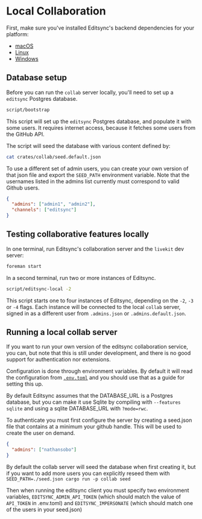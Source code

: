 # Local Collaboration

First, make sure you've installed Editsync's backend dependencies for your platform:

- [macOS](./macos.md#backend-dependencies)
- [Linux](./linux.md#backend-dependencies)
- [Windows](./windows.md#backend-dependencies)

## Database setup

Before you can run the `collab` server locally, you'll need to set up a `editsync` Postgres database.

```sh
script/bootstrap
```

This script will set up the `editsync` Postgres database, and populate it with some users. It requires internet access, because it fetches some users from the GitHub API.

The script will seed the database with various content defined by:

```sh
cat crates/collab/seed.default.json
```

To use a different set of admin users, you can create your own version of that json file and export the `SEED_PATH` environment variable. Note that the usernames listed in the admins list currently must correspond to valid Github users.

```json
{
  "admins": ["admin1", "admin2"],
  "channels": ["editsync"]
}
```

## Testing collaborative features locally

In one terminal, run Editsync's collaboration server and the `livekit` dev server:

```sh
foreman start
```

In a second terminal, run two or more instances of Editsync.

```sh
script/editsync-local -2
```

This script starts one to four instances of Editsync, depending on the `-2`, `-3` or `-4` flags. Each instance will be connected to the local `collab` server, signed in as a different user from `.admins.json` or `.admins.default.json`.

## Running a local collab server

If you want to run your own version of the editsync collaboration service, you can, but note that this is still under development, and there is no good support for authentication nor extensions.

Configuration is done through environment variables. By default it will read the configuration from [`.env.toml`](https://github.com/khulnasoft/editsync/blob/main/crates/collab/.env.toml) and you should use that as a guide for setting this up.

By default Editsync assumes that the DATABASE_URL is a Postgres database, but you can make it use Sqlite by compiling with `--features sqlite` and using a sqlite DATABASE_URL with `?mode=rwc`.

To authenticate you must first configure the server by creating a seed.json file that contains at a minimum your github handle. This will be used to create the user on demand.

```json
{
  "admins": ["nathansobo"]
}
```

By default the collab server will seed the database when first creating it, but if you want to add more users you can explicitly reseed them with `SEED_PATH=./seed.json cargo run -p collab seed`

Then when running the editsync client you must specify two environment variables, `EDITSYNC_ADMIN_API_TOKEN` (which should match the value of `API_TOKEN` in .env.toml) and `EDITSYNC_IMPERSONATE` (which should match one of the users in your seed.json)
